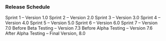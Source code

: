 ### Release Schedule
Sprint 1 – Version 1.0
Sprint 2 – Version 2.0
Sprint 3 – Version 3.0
Sprint 4 – Version 4.0
Sprint 5 – Version 5.0
Sprint 6 – Version 6.0
Sprint 7 – Version 7.0
Before Beta Testing – Version 7.3
Before Alpha Testing – Version 7.6
After Alpha Testing – Final Version, 8.0


